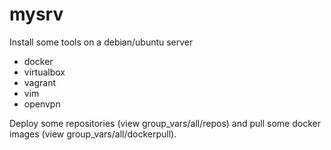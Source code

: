 # mysrv

Install some tools on a debian/ubuntu server
* docker
* virtualbox
* vagrant
* vim
* openvpn

Deploy some repositories (view group_vars/all/repos) and pull some docker images (view group_vars/all/dockerpull).
